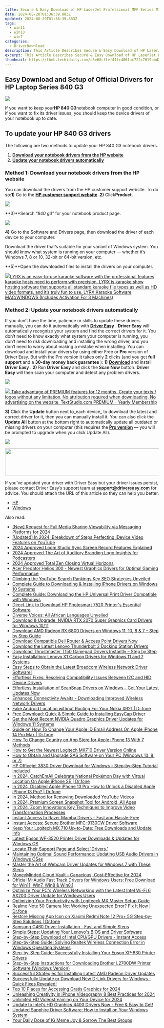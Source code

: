 ```yaml
---
title: Secure & Easy Download of HP LaserJet Professional MFP Series M127FN Drivers
date: 2024-08-28T01:36:39.883Z
updated: 2024-08-29T01:36:39.883Z
tags:
  - win11
  - win10
  - win7
categories:
  - DriverDownload
description: This Article Describes Secure & Easy Download of HP LaserJet Professional MFP Series M127FN Drivers
excerpt: This Article Describes Secure & Easy Download of HP LaserJet Professional MFP Series M127FN Drivers
thumbnail: https://thmb.techidaily.com/c8e68cffef41fc4061ac722c7019bbd23a7bd74185b074d0cf9fcbe34770c5fd.jpg
---
```


## Easy Download and Setup of Official Drivers for HP Laptop Series 840 G3

![](https://images.drivereasy.com/wp-content/uploads/2018/06/img_5b28bf091aa13-300x225.jpg)

If you want to keep your**HP 840 G3**notebook computer in good condition, or if you want to fix its driver issues, you should keep the device drivers of your notebook up to date.

## To update your HP 840 G3 drivers

The following are two methods to update your HP 840 G3 notebook drivers.

1. [**Download your notebook drivers from the HP website**](https://tools.techidaily.com/drivereasy/download/)
2. [**Update your notebook drivers automatically**](https://tools.techidaily.com/drivereasy/download/)

### Method 1: Download your notebook drivers from the HP website

You can download the drivers from the HP customer support website. To do so:**1)** Go to the **[HP customer support website](https://support.hp.com/us-en)** .**2)** Click**Product**.

![](https://images.drivereasy.com/wp-content/uploads/2018/06/img_5b28c52d68cef.jpg)

**3)**Search “_840 g3_” for your notebook product page.

![](https://images.drivereasy.com/wp-content/uploads/2018/06/img_5b28c5ba98220.jpg)

**4)** Go to the Software and Drivers page, then download the driver of each device to your computer.

 Download the driver that’s suitable for your variant of Windows system. You should know what system is running on your computer — whether it’s Windows 7, 8 or 10, 32-bit or 64-bit version, etc.

**5)**Open the downloaded files to install the drivers on your computer.

<!-- affiliate ads begin -->
<a href="https://shop.pcdj.com/order/checkout.php?PRODS=4698998&QTY=1&AFFILIATE=108875&CART=1"> <img src="https://secure.avangate.com/images/merchant/47f4b6321e9fd8e8f7326a6adc1a7c1e/products/MacBook_Pro_lyrx-withsinger-tv.png" border="0">LYRX is an easy-to-use karaoke software with the professional features karaoke hosts need to perform with precision. LYRX is karaoke show hosting software that supports all standard karaoke file types as well as HD video formats, and it’s truly fun to use. 
LYRX Karaoke Software MAC/WINDOWS (Includes Activation For 3 Machines)</a>
<!-- affiliate ads end -->
### Method 2: Update your notebook drivers automatically

If you don’t have the time, patience or skills to update these drivers manually, you can do it automatically with [**Driver Easy**](https://tools.techidaily.com/drivereasy/download/) . **Driver Easy**  will automatically recognize your system and find the correct drivers for it. You don’t need to know exactly what system your computer is running, you don’t need to risk downloading and installing the wrong driver, and you don’t need to worry about making a mistake when installing.  You can download and install your drivers by using either Free or **Pro**  version of Driver Easy. But with the Pro version it takes only **2**  clicks (and you get **full support** and a **30-day money back guarantee** ): **1)** [**Download**](https://tools.techidaily.com/drivereasy/download/) and install **Driver Easy** . **2)** Run **Driver Easy** and click the **Scan Now** button. **Driver Easy**  will then scan your computer and detect any problem drivers.

![](https://images.drivereasy.com/wp-content/uploads/2018/06/img_5b1a66b4a3dfe.jpg)

<!-- affiliate ads begin -->
<a href="https://secure.textstudio.com/order/checkout.php?PRODS=35633309&QTY=1&AFFILIATE=108875&CART=1"> <img src="https://secure.avangate.com/images/merchant/d6eb8222c9718486bdabce8b897380f7/products/3_premium-icon.png" border="0"> Take advantage of PREMIUM features for 12 months. 
Create your texts / logos without any limitation. 
No attribution required when downloading. 
No advertising on the website. 
 TextStudio.com  PREMIUM - Yearly Membership</a>
<!-- affiliate ads end -->
**3)**  Click the **Update**  button next to_each device_ to download the latest and correct driver for it, then you can manually install it. You can also click the **Update All**  button at the bottom right to automatically update all outdated or missing drivers on your computer (this requires the **[Pro version](https://tools.techidaily.com/drivereasy/download/)**  — you will be prompted to upgrade when you click Update All).

![](https://images.drivereasy.com/wp-content/uploads/2018/06/img_5b28d0824cae7.jpg)

<!-- affiliate ads begin -->
<a href="https://laganoo.pxf.io/c/5597632/1657399/16446" target="_top" id="1657399"><img src="//a.impactradius-go.com/display-ad/16446-1657399" border="0" alt="" width="728" height="90"/></a><img height="0" width="0" src="https://imp.pxf.io/i/5597632/1657399/16446" style="position:absolute;visibility:hidden;" border="0" />
<!-- affiliate ads end -->
 If you’ve updated your driver with Driver Easy but your driver issues persist, please contact Driver Easy’s support team at **[support@drivereasy.com](https://tools.techidaily.com/drivereasy/download/)**  for advice. You should attach the URL of this article so they can help you better.

* [HP](https://tools.techidaily.com/drivereasy/download/)
* [Windows](https://tools.techidaily.com/drivereasy/download/)

<ins class="adsbygoogle"
     style="display:block"
     data-ad-format="autorelaxed"
     data-ad-client="ca-pub-7571918770474297"
     data-ad-slot="1223367746"></ins>



<ins class="adsbygoogle"
     style="display:block"
     data-ad-client="ca-pub-7571918770474297"
     data-ad-slot="8358498916"
     data-ad-format="auto"
     data-full-width-responsive="true"></ins>

<span class="atpl-alsoreadstyle">Also read:</span>
<div><ul>
<li><a href="https://facebook-video-content.techidaily.com/new-request-for-full-media-sharing-viewability-via-messaging-platforms-for-2024/"><u>[New] Request for Full Media Sharing Viewability via Messaging Platforms for 2024</u></a></li>
<li><a href="https://youtube-web.techidaily.com/ed-in-2024-breakdown-of-steps-perfecting-idevice-video-features-on-youtube/"><u>[Updated] In 2024, Breakdown of Steps  Perfecting iDevice Video Features on YouTube</u></a></li>
<li><a href="https://digital-screen-recording.techidaily.com/2024-approved-loom-studio-sync-screen-record-features-explained/"><u>2024 Approved  Loom Studio  Sync Screen Record Features Explained</u></a></li>
<li><a href="https://fox-hovers.techidaily.com/2024-approved-the-art-of-auditory-branding-logo-insights-for-podcasters/"><u>2024 Approved  The Art of Auditory Branding  Logo Insights for Podcasters</u></a></li>
<li><a href="https://some-skills.techidaily.com/2024-approved-total-zen-closing-virtual-horizons/"><u>2024 Approved  Total Zen  Closing Virtual Horizons</u></a></li>
<li><a href="https://win-dash.techidaily.com/acer-predator-helios-300-newest-graphics-drivers-for-optimal-gaming-performance/"><u>Acer Predator Helios 300 - Newest Graphics Drivers for Optimal Gaming Performance</u></a></li>
<li><a href="https://youtube-data.techidaily.com/ing-the-youtube-search-rankings-key-seo-strategies-unveiled/"><u>Climbing the YouTube Search Rankings  Key SEO Strategies Unveiled</u></a></li>
<li><a href="https://win-dash.techidaily.com/complete-guide-to-downloading-and-installing-iphone-drivers-on-windows-10-systems/"><u>Complete Guide to Downloading & Installing iPhone Drivers on Windows 10 Systems</u></a></li>
<li><a href="https://win-dash.techidaily.com/complete-guide-downloading-the-hp-universal-print-driver-compatible-with-windows/"><u>Complete Guide: Downloading the HP Universal Print Driver Compatible with Windows</u></a></li>
<li><a href="https://win-dash.techidaily.com/direct-link-to-download-hp-photosmart-7520-printers-essential-software/"><u>Direct Link to Download HP Photosmart 7520 Printer's Essential Software</u></a></li>
<li><a href="https://mondly-stories.techidaily.com/diverse-voices-all-african-languages-unveiled/"><u>Diverse Voices: All African Languages Unveiled</u></a></li>
<li><a href="https://win-dash.techidaily.com/download-and-upgrade-nvidia-rtx-2070-super-graphics-card-drivers-for-windows-1011/"><u>Download & Upgrade: NVIDIA RTX 2070 Super Graphics Card Drivers for Windows 10/11</u></a></li>
<li><a href="https://win-dash.techidaily.com/download-amd-radeon-rx-6800-drivers-on-windows-11-10-8-and-7-step-by-step-guide/"><u>Download AMD Radeon RX 6800 Drivers on Windows 11, 10, 8 & 7 – Step by Step Guide</u></a></li>
<li><a href="https://win-dash.techidaily.com/download-compatible-dell-router-and-access-point-drivers-now/"><u>Download Compatible Dell Router & Access Point Drivers Now</u></a></li>
<li><a href="https://win-dash.techidaily.com/download-the-latest-lenovo-thunderbolt-3-docking-station-drivers/"><u>Download the Latest Lenovo Thunderbolt 3 Docking Station Drivers</u></a></li>
<li><a href="https://win-dash.techidaily.com/download-thrustmaster-t150-gamepad-drivers-instantly-step-by-step/"><u>Download Thrustmaster T150 Gamepad Drivers Instantly – Step by Step</u></a></li>
<li><a href="https://win-dash.techidaily.com/easy-installation-lenovo-x1-carbon-drivers-for-windows-11-and-7-systems/"><u>Easy Installation: Lenovo X1 Carbon Drivers for Windows 11 and 7 Systems</u></a></li>
<li><a href="https://win-dash.techidaily.com/easy-steps-to-obtain-the-latest-broadcom-wireless-network-driver-software/"><u>Easy Steps to Obtain the Latest Broadcom Wireless Network Driver Software!</u></a></li>
<li><a href="https://win-dash.techidaily.com/effortless-fixes-resolving-compatibility-issues-between-i2c-and-hid-device-drivers/"><u>Effortless Fixes: Resolving Compatibility Issues Between I2C and HID Device Drivers</u></a></li>
<li><a href="https://win-dash.techidaily.com/1722957164463-effortless-installation-of-scansnap-drivers-on-windows-get-your-latest-updates-now/"><u>Effortless Installation of ScanSnap Drivers on Windows – Get Your Latest Updates Now</u></a></li>
<li><a href="https://win-dash.techidaily.com/enhanced-connectivity-awaits-downloading-improved-wireless-network-drivers/"><u>Enhanced Connectivity Awaits - Downloading Improved Wireless Network Drivers</u></a></li>
<li><a href="https://android-location.techidaily.com/fake-android-location-without-rooting-for-your-nokia-xr21-drfone-by-drfone-virtual/"><u>Fake Android Location without Rooting For Your Nokia XR21 | Dr.fone</u></a></li>
<li><a href="https://win-dash.techidaily.com/free-download-quick-and-simple-guide-to-installing-easycap-driver/"><u>Free Download: Quick & Simple Guide to Installing EasyCap Driver</u></a></li>
<li><a href="https://win-dash.techidaily.com/get-the-most-recent-nvidia-quadro-graphics-driver-updates-for-windows-11-systems/"><u>Get the Most Recent NVIDIA Quadro Graphics Driver Updates for Windows 11 Systems</u></a></li>
<li><a href="https://iphone-unlock.techidaily.com/guide-on-how-to-change-your-apple-id-email-address-on-apple-iphone-14-pro-max-drfone-by-drfone-ios/"><u>Guide on How To Change Your Apple ID Email Address On Apple iPhone 14 Pro Max | Dr.fone</u></a></li>
<li><a href="https://ios-unlock.techidaily.com/how-to-change-country-on-app-store-for-apple-iphone-13-with-7-methods-by-drfone-ios/"><u>How To Change Country on App Store for Apple iPhone 13 With 7 Methods</u></a></li>
<li><a href="https://win-dash.techidaily.com/how-to-get-the-newest-logitech-mk710-driver-version-online/"><u>How to Get the Newest Logitech MK710 Driver Version Online</u></a></li>
<li><a href="https://win-dash.techidaily.com/how-to-obtain-and-upgrade-sas-software-on-your-pc-windows-10-8-or-7/"><u>How to Obtain and Upgrade SAS Software on Your PC (Windows 10, 8, or 7)</u></a></li>
<li><a href="https://win-dash.techidaily.com/1722964081742-hp-officejet-3830-driver-download-for-windows-step-by-step-tutorial-included/"><u>HP Officejet 3830 Driver Download for Windows - Step-by-Step Tutorial Included</u></a></li>
<li><a href="https://ios-pokemon-go.techidaily.com/in-2024-catchemall-celebrate-national-pokemon-day-with-virtual-location-on-apple-iphone-se-drfone-by-drfone-virtual-ios/"><u>In 2024, CatchEmAll Celebrate National Pokémon Day with Virtual Location On Apple iPhone SE | Dr.fone</u></a></li>
<li><a href="https://iphone-unlock.techidaily.com/in-2024-disabled-apple-iphone-13-pro-how-to-unlock-a-disabled-apple-iphone-13-pro-drfone-by-drfone-ios/"><u>In 2024, Disabled Apple iPhone 13 Pro How to Unlock a Disabled Apple iPhone 13 Pro? | Dr.fone</u></a></li>
<li><a href="https://youtube-stream.techidaily.com/in-2024-method-for-removing-downloaded-youtube-videos/"><u>In 2024, Method for Removing Downloaded YouTube Videos</u></a></li>
<li><a href="https://remote-screen-capture.techidaily.com/in-2024-premium-screen-snapshot-tool-for-android-all-ages/"><u>In 2024, Premium Screen Snapshot Tool for Android, All Ages</u></a></li>
<li><a href="https://fox-friendly.techidaily.com/in-2024-zoom-innovations-key-techniques-to-improve-video-transformation-processes/"><u>In 2024, Zoom Innovations  Key Techniques to Improve Video Transformation Processes</u></a></li>
<li><a href="https://win-dash.techidaily.com/instant-access-to-razer-mamba-drivers-fast-and-hassle-free/"><u>Instant Access to Razer Mamba Drivers – Fast and Hassle-Free</u></a></li>
<li><a href="https://win-dash.techidaily.com/instant-access-secure-brother-mfc-9130cw-driver-software/"><u>Instant Access: Secure Brother MFC-9130CW Driver Software</u></a></li>
<li><a href="https://win-dash.techidaily.com/keep-your-logitech-mx-710-up-to-date-free-downloads-and-update-info/"><u>Keep Your Logitech MX 710 Up-to-Date: Free Downloads and Update Info</u></a></li>
<li><a href="https://win-dash.techidaily.com/latest-epson-wf-3520-printer-driver-downloads-and-updates-for-windows-os/"><u>Latest Epson WF-3520 Printer Driver Downloads & Updates for Windows OS</u></a></li>
<li><a href="https://win-dash.techidaily.com/locate-their-support-page-and-select-drivers/"><u>Locate Their Support Page and Select 'Drivers.'</u></a></li>
<li><a href="https://win-dash.techidaily.com/maintaining-optimal-sound-performance-updating-usb-audio-drivers-in-windows-oses/"><u>Maintaining Optimal Sound Performance: Updating USB Audio Drivers in Windows OSes</u></a></li>
<li><a href="https://win-dash.techidaily.com/master-the-art-of-webcam-driver-updates-for-windows-7-with-these-steps/"><u>Master the Art of Webcam Driver Updates for Windows 7 with These Steps</u></a></li>
<li><a href="https://some-skills.techidaily.com/moneyminded-cloud-vault-capacious-cost-effective-for-2024/"><u>MoneyMinded Cloud Vault - Capacious, Cost-Effective for 2024</u></a></li>
<li><a href="https://win-dash.techidaily.com/official-m-audio-fast-track-drivers-for-windows-users-free-download-for-win11-win7-win8-and-win81/"><u>Official M-Audio Fast Track Drivers for Windows Users: Free Download for Win11, Win7, Win8 & Win8.1</u></a></li>
<li><a href="https://win-dash.techidaily.com/1722978171100-optimize-your-pcs-wireless-networking-with-the-latest-intel-wi-fi-6-ax200-driver-update-for-windows-users/"><u>Optimize Your PC's Wireless Networking with the Latest Intel Wi-Fi 6 AX200 Driver Update for Windows Users</u></a></li>
<li><a href="https://win-dash.techidaily.com/optimizing-your-productivity-with-logiteeck-mx-master-setup-guide/"><u>Optimizing Your Productivity with Logiteeck MX Master Setup Guide</u></a></li>
<li><a href="https://howto.techidaily.com/realme-note-50-camera-not-working-unexpected-error-fix-it-now-drfone-by-drfone-fix-android-problems-fix-android-problems/"><u>Realme Note 50 Camera Not Working Unexpected Error? Fix It Now | Dr.fone</u></a></li>
<li><a href="https://fix-guide.techidaily.com/restore-missing-app-icon-on-xiaomi-redmi-note-12-proplus-5g-step-by-step-solutions-drfone-by-drfone-fix-android-problems-fix-android-problems/"><u>Restore Missing App Icon on Xiaomi Redmi Note 12 Pro+ 5G Step-by-Step Solutions | Dr.fone</u></a></li>
<li><a href="https://win-dash.techidaily.com/samsung-c460-driver-installation-fast-and-simple-steps/"><u>Samsung C460 Driver Installation - Fast and Simple Steps</u></a></li>
<li><a href="https://win-dash.techidaily.com/simple-steps-updating-your-lenovos-bios-and-driver-software/"><u>Simple Steps: Updating Your Lenovo's BIOS and Driver Software</u></a></li>
<li><a href="https://win-dash.techidaily.com/1722964396407-step-by-step-download-of-intel-cpugpu-drivers-instant-access/"><u>Step-by-Step Download of Intel CPU/GPU Drivers - Instant Access</u></a></li>
<li><a href="https://win-dash.techidaily.com/step-by-step-guide-solving-realtek-wireless-connection-error-in-windows-operating-systems/"><u>Step-by-Step Guide: Solving Realtek Wireless Connection Error in Windows Operating Systems</u></a></li>
<li><a href="https://win-dash.techidaily.com/step-by-step-guide-successfully-installing-your-epson-xp-830-printer-drivers/"><u>Step-by-Step Guide: Successfully Installing Your Epson XP-830 Printer Drivers</u></a></li>
<li><a href="https://win-dash.techidaily.com/step-by-step-instructions-for-downloading-brother-l2700dw-printer-software-windows-version/"><u>Step-by-Step Instructions for Downloading Brother L2700DW Printer Software (Windows Version)</u></a></li>
<li><a href="https://win-dash.techidaily.com/successful-strategies-for-installing-latest-amd-radeon-driver-updates/"><u>Successful Strategies for Installing Latest AMD Radeon Driver Updates</u></a></li>
<li><a href="https://win-dash.techidaily.com/1722978788569-successfully-update-or-download-new-d-link-drivers-for-windows-quick-fixes-revealed/"><u>Successfully Update or Download New D-Link Drivers for Windows - Quick Fixes Revealed!</u></a></li>
<li><a href="https://some-guidance.techidaily.com/top-10-places-for-accessing-gratis-graphics-for-2024/"><u>Top 10 Places for Accessing Gratis Graphics for 2024</u></a></li>
<li><a href="https://some-approaches.techidaily.com/unleashing-creativity-in-iphone-videography-8-best-practices-for-2024/"><u>Unleashing Creativity in iPhone Videography  8 Best Practices for 2024</u></a></li>
<li><a href="https://facebook-video-content.techidaily.com/unlimited-hd-videostreaming-on-your-device-for-2024/"><u>Unlimited HD Videostreaming on Your Device for 2024</u></a></li>
<li><a href="https://win-dash.techidaily.com/update-to-intels-hd-graphics-4400-drivers-now-free-and-easy-to-get/"><u>Update to Intel's HD Graphics 4400 Drivers Now - Free & Easy to Get!</u></a></li>
<li><a href="https://win-dash.techidaily.com/updated-sapphire-driver-software-how-to-install-on-your-windows-system/"><u>Updated Sapphire Driver Software: How to Install on Your Windows System</u></a></li>
<li><a href="https://instagram-videos.techidaily.com/your-daily-dose-of-ig-meme-joy-and-sorrow-the-best-groups/"><u>Your Daily Dose of IG Meme Joy & Sorrow  The Best Groups</u></a></li>
</ul></div>
